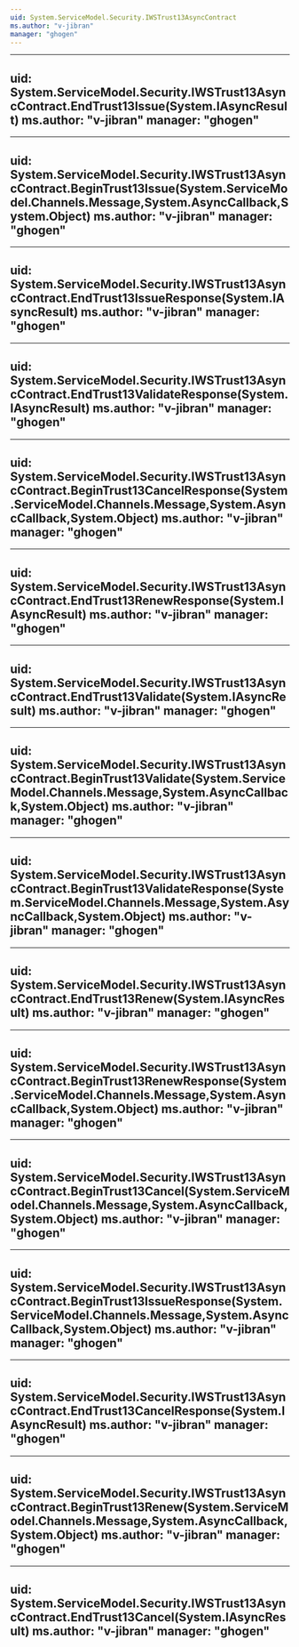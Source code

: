 ```yaml
---
uid: System.ServiceModel.Security.IWSTrust13AsyncContract
ms.author: "v-jibran"
manager: "ghogen"
---
```


---
uid: System.ServiceModel.Security.IWSTrust13AsyncContract.EndTrust13Issue(System.IAsyncResult)
ms.author: "v-jibran"
manager: "ghogen"
---

---
uid: System.ServiceModel.Security.IWSTrust13AsyncContract.BeginTrust13Issue(System.ServiceModel.Channels.Message,System.AsyncCallback,System.Object)
ms.author: "v-jibran"
manager: "ghogen"
---

---
uid: System.ServiceModel.Security.IWSTrust13AsyncContract.EndTrust13IssueResponse(System.IAsyncResult)
ms.author: "v-jibran"
manager: "ghogen"
---

---
uid: System.ServiceModel.Security.IWSTrust13AsyncContract.EndTrust13ValidateResponse(System.IAsyncResult)
ms.author: "v-jibran"
manager: "ghogen"
---

---
uid: System.ServiceModel.Security.IWSTrust13AsyncContract.BeginTrust13CancelResponse(System.ServiceModel.Channels.Message,System.AsyncCallback,System.Object)
ms.author: "v-jibran"
manager: "ghogen"
---

---
uid: System.ServiceModel.Security.IWSTrust13AsyncContract.EndTrust13RenewResponse(System.IAsyncResult)
ms.author: "v-jibran"
manager: "ghogen"
---

---
uid: System.ServiceModel.Security.IWSTrust13AsyncContract.EndTrust13Validate(System.IAsyncResult)
ms.author: "v-jibran"
manager: "ghogen"
---

---
uid: System.ServiceModel.Security.IWSTrust13AsyncContract.BeginTrust13Validate(System.ServiceModel.Channels.Message,System.AsyncCallback,System.Object)
ms.author: "v-jibran"
manager: "ghogen"
---

---
uid: System.ServiceModel.Security.IWSTrust13AsyncContract.BeginTrust13ValidateResponse(System.ServiceModel.Channels.Message,System.AsyncCallback,System.Object)
ms.author: "v-jibran"
manager: "ghogen"
---

---
uid: System.ServiceModel.Security.IWSTrust13AsyncContract.EndTrust13Renew(System.IAsyncResult)
ms.author: "v-jibran"
manager: "ghogen"
---

---
uid: System.ServiceModel.Security.IWSTrust13AsyncContract.BeginTrust13RenewResponse(System.ServiceModel.Channels.Message,System.AsyncCallback,System.Object)
ms.author: "v-jibran"
manager: "ghogen"
---

---
uid: System.ServiceModel.Security.IWSTrust13AsyncContract.BeginTrust13Cancel(System.ServiceModel.Channels.Message,System.AsyncCallback,System.Object)
ms.author: "v-jibran"
manager: "ghogen"
---

---
uid: System.ServiceModel.Security.IWSTrust13AsyncContract.BeginTrust13IssueResponse(System.ServiceModel.Channels.Message,System.AsyncCallback,System.Object)
ms.author: "v-jibran"
manager: "ghogen"
---

---
uid: System.ServiceModel.Security.IWSTrust13AsyncContract.EndTrust13CancelResponse(System.IAsyncResult)
ms.author: "v-jibran"
manager: "ghogen"
---

---
uid: System.ServiceModel.Security.IWSTrust13AsyncContract.BeginTrust13Renew(System.ServiceModel.Channels.Message,System.AsyncCallback,System.Object)
ms.author: "v-jibran"
manager: "ghogen"
---

---
uid: System.ServiceModel.Security.IWSTrust13AsyncContract.EndTrust13Cancel(System.IAsyncResult)
ms.author: "v-jibran"
manager: "ghogen"
---
